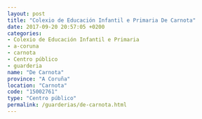 ```yaml
---
layout: post
title: "Colexio de Educación Infantil e Primaria De Carnota"
date: 2017-09-20 20:57:05 +0200
categories:
- Colexio de Educación Infantil e Primaria
- a-coruna
- carnota
- Centro público
- guarderia
name: "De Carnota"
province: "A Coruña"
location: "Carnota"
code: "15002761"
type: "Centro público"
permalink: /guarderias/de-carnota.html
---
```

